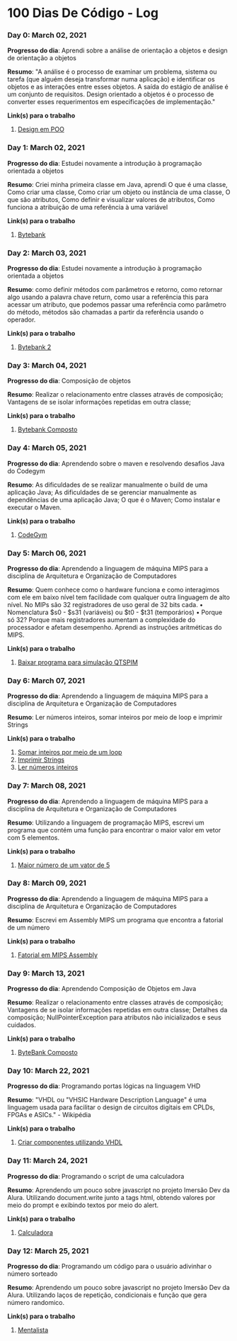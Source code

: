 # 100 Dias De Código - Log

### Day 0: March 02, 2021

**Progresso do dia**: Aprendi sobre a análise de orientação a objetos e design de orientação a objetos

**Resumo**: "A análise é o processo de examinar um problema, sistema ou tarefa (que alguém deseja transformar numa aplicação) e identificar os objetos e as interações entre esses objetos. A saída do estágio de análise é um conjunto de requisitos. Design orientado a objetos é o processo de converter esses requerimentos em especificações de implementação."

**Link(s) para o trabalho**
1. [Design em POO](https://github.com/filipedwan/poo_python_aulas_2019_2/blob/master/Cap%2001%20-%20Design%20em%20POO/aula_01.pdf)

### Day 1: March 02, 2021

**Progresso do dia**: Estudei novamente a introdução à programação orientada a objetos

**Resumo**: Criei minha primeira classe em Java, aprendi O que é uma classe, Como criar uma classe, Como criar um objeto ou instância de uma classe, O que são atributos, Como definir e visualizar valores de atributos, Como funciona a atribuição de uma referência à uma variável

**Link(s) para o trabalho**
1. [Bytebank](https://github.com/karengiovanna/100-dias-de-codigo/tree/main/bytebank)

### Day 2: March 03, 2021

**Progresso do dia**: Estudei novamente a introdução à programação orientada a objetos

**Resumo**: como definir métodos com parâmetros e retorno, como retornar algo usando a palavra chave return, como usar a referência this para acessar um atributo, que podemos passar uma referência como parâmetro do método, métodos são chamadas a partir da referência usando o operador.

**Link(s) para o trabalho**
1. [Bytebank 2](https://github.com/karengiovanna/100-dias-de-codigo/tree/main/bytebank2)

### Day 3: March 04, 2021

**Progresso do dia**: Composição de objetos

**Resumo**: Realizar o relacionamento entre classes através de composição; Vantagens de se isolar informações repetidas em outra classe; 

**Link(s) para o trabalho**
1. [Bytebank Composto](https://github.com/karengiovanna/100-dias-de-codigo/tree/main/bytebank-composto)


### Day 4: March 05, 2021

**Progresso do dia**: Aprendendo sobre o maven e resolvendo desafios Java do Codegym

**Resumo**: As dificuldades de se realizar manualmente o build de uma aplicação Java; As dificuldades de se gerenciar manualmente as dependências de uma aplicação Java; O que é o Maven; Como instalar e executar o Maven.

**Link(s) para o trabalho**
1. [CodeGym](https://codegym.cc/)


### Day 5: March 06, 2021

**Progresso do dia**: Aprendendo a linguagem de máquina MIPS para a disciplina de Arquitetura e Organização de Computadores

**Resumo**: Quem conhece como o hardware funciona e como interagimos com ele em baixo nível tem facilidade com qualquer outra linguagem de alto nível. No MIPs são 32 registradores de uso geral de 32 bits cada. • Nomenclatura $s0 - $s31 (variáveis) ou $t0 - $t31 (temporários) • Porque só 32? Porque mais registradores aumentam a complexidade do processador e afetam desempenho. Aprendi as instruções aritméticas do MIPS. 

**Link(s) para o trabalho**
1. [Baixar programa para simulação QTSPIM](http://spimsimulator.sourceforge.net/)



### Day 6: March 07, 2021

**Progresso do dia**: Aprendendo a linguagem de máquina MIPS para a disciplina de Arquitetura e Organização de Computadores

**Resumo**: Ler números inteiros, somar inteiros por meio de loop e imprimir Strings

**Link(s) para o trabalho**
1. [Somar inteiros por meio de um loop](https://github.com/karengiovanna/100-dias-de-codigo/blob/main/mips_code/soma_inteiros.s)
2. [Imprimir Strings](https://github.com/karengiovanna/100-dias-de-codigo/blob/main/mips_code/imprimir_string.s)
3. [Ler números inteiros](https://github.com/karengiovanna/100-dias-de-codigo/blob/main/mips_code/ler_inteiro.s)



### Day 7: March 08, 2021

**Progresso do dia**: Aprendendo a linguagem de máquina MIPS para a disciplina de Arquitetura e Organização de Computadores

**Resumo**: Utilizando a linguagem de programação MIPS, escrevi um programa que contém uma função para encontrar o maior valor em vetor com 5 elementos.

**Link(s) para o trabalho**
1. [Maior número de um vator de 5](https://github.com/karengiovanna/100-dias-de-codigo/blob/main/mips_code/maior_valor_vetor.s)


### Day 8: March 09, 2021

**Progresso do dia**: Aprendendo a linguagem de máquina MIPS para a disciplina de Arquitetura e Organização de Computadores

**Resumo**: Escrevi em Assembly MIPS um programa que encontra a fatorial de um número

**Link(s) para o trabalho**
1. [Fatorial em MIPS Assembly](https://github.com/karengiovanna/100-dias-de-codigo/blob/main/mips_code/fatorial.s)


### Day 9: March 13, 2021

**Progresso do dia**: Aprendendo Composição de Objetos em Java

**Resumo**: Realizar o relacionamento entre classes através de composição; Vantagens de se isolar informações repetidas em outra classe; Detalhes da composição; NullPointerException para atributos não inicializados e seus cuidados.

**Link(s) para o trabalho**
1. [ByteBank Composto](https://github.com/karengiovanna/100-dias-de-codigo/tree/main/bytebank-composto)

### Day 10: March 22, 2021

**Progresso do dia**: Programando portas lógicas na linguagem VHD

**Resumo**: "VHDL ou "VHSIC Hardware Description Language" é uma linguagem usada para facilitar o design de circuitos digitais em CPLDs, FPGAs e ASICs." - Wikipédia

**Link(s) para o trabalho**
1. [Criar componentes utilizando VHDL](https://github.com/karengiovanna/100-dias-de-codigo/tree/main/Arquitetura_De_Computadores/atividade_18.03.2021)


### Day 11: March 24, 2021

**Progresso do dia**: Programando o script de uma calculadora 

**Resumo**: Aprendendo um pouco sobre javascript no projeto Imersão Dev da Alura. Utilizando document.write junto a tags html, obtendo valores por meio do prompt e exibindo textos por meio do alert.

**Link(s) para o trabalho**
1. [Calculadora](https://github.com/karengiovanna/100-dias-de-codigo/tree/main/Imersao%20Dev%20-%20ALURA/Calculadora)



### Day 12: March 25, 2021

**Progresso do dia**: Programando um código para o usuário adivinhar o número sorteado

**Resumo**: Aprendendo um pouco sobre javascript no projeto Imersão Dev da Alura. Utilizando laços de repetição, condicionais e função que gera número randomico.

**Link(s) para o trabalho**
1. [Mentalista](https://github.com/karengiovanna/100-dias-de-codigo/tree/main/Imersao%20Dev%20-%20ALURA/Mentalista)



